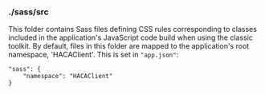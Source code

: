 ### ./sass/src

This folder contains Sass files defining CSS rules corresponding to classes
included in the application's JavaScript code build when using the classic toolkit.
By default, files in this folder are mapped to the application's root namespace, 'HACAClient'.
This is set in `"app.json"`:

    "sass": {
        "namespace": "HACAClient"
    }